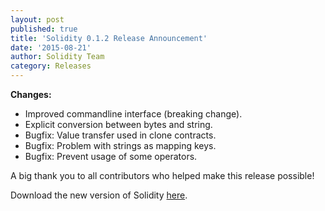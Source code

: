 ```yaml
---
layout: post
published: true
title: 'Solidity 0.1.2 Release Announcement'
date: '2015-08-21'
author: Solidity Team
category: Releases
---
```


**Changes:**

- Improved commandline interface (breaking change).
- Explicit conversion between bytes and string.
- Bugfix: Value transfer used in clone contracts.
- Bugfix: Problem with strings as mapping keys.
- Bugfix: Prevent usage of some operators.

A big thank you to all contributors who helped make this release possible!

Download the new version of Solidity
[here](https://github.com/ethereum/solidity/releases/tag/v0.1.2).

